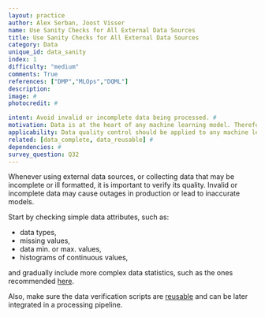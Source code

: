 ```yaml
---
layout: practice
author: Alex Serban, Joost Visser
name: Use Sanity Checks for All External Data Sources
title: Use Sanity Checks for All External Data Sources
category: Data
unique_id: data_sanity
index: 1
difficulty: "medium"
comments: True
references: ["DMP","MLOps","DQML"]
description:
image: #
photocredit: #

intent: Avoid invalid or incomplete data being processed. #
motivation: Data is at the heart of any machine learning model. Therefore, avoiding data errors is crucial for model quality. #
applicability: Data quality control should be applied to any machine learning application. #
related: [data_complete, data_reusable] #
dependencies: #
survey_question: Q32
---
```


Whenever using external data sources, or collecting data that may be incomplete or ill formatted, it is important to verify its quality.
Invalid or incomplete data may cause outages in production or lead to inaccurate models.

Start by checking simple data attributes, such as:

- data types,
- missing values,
- data min. or max. values,
- histograms of continuous values,

and gradually include more complex data statistics, such as the ones recommended <a href="/blog/2020/input_data_completeness">here</a>.


Also, make sure the data verification scripts are <a href="/blog/2020/reusable_data_cleaning/" target="blank">reusable</a> and can be later integrated in a processing pipeline.
